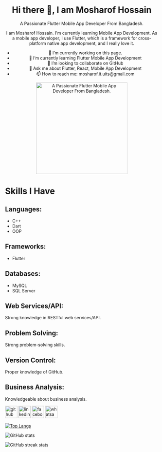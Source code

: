 <div style="display: flex; align-items: center; justify-content: center; flex-wrap: wrap;">
  <!-- First child: Text content -->
  <div style="flex: 1; text-align: center;">
    <h1>Hi there 👋, I am Mosharof Hossain</h1>
    <p>A Passionate Flutter Mobile App Developer From Bangladesh.</p>
    <p>
      I am Mosharof Hossain. I'm currently learning Mobile App Development. As a mobile app developer, I use Flutter, which is a framework for cross-platform native app development, and I really love it.
    </p>
    <ul>
      <li>🔭 I’m currently working on this page.</li>
      <li>🌱 I’m currently learning Flutter Mobile App Development</li>
      <li>👯 I’m looking to collaborate on GitHub</li>
      <li>💬 Ask me about Flutter, React, Mobile App Development</li>
      <li>📫 How to reach me: mosharof.it.uits@gmail.com</li>
    </ul>
  </div>

  <!-- Second child: Image -->
  <div style="flex: 1; text-align: center;">
    <img src="https://uploads.sitepoint.com/wp-content/uploads/2021/12/1638961025section2-GIF.png" alt="A Passionate Flutter Mobile App Developer From Bangladesh." width="300">
  </div>
</div>


# Skills I Have

## Languages:
- C++
- Dart
- OOP

## Frameworks:
- Flutter

## Databases:
- MySQL
- SQL Server

## Web Services/API:
Strong knowledge in RESTful web services/API.

## Problem Solving:
Strong problem-solving skills.

## Version Control:
Proper knowledge of GitHub.

## Business Analysis:
Knowledgeable about business analysis.


[<img src='https://cdn.jsdelivr.net/npm/simple-icons@3.0.1/icons/github.svg' alt='github' height='40'>](https://github.com/MosharofHossain1998)  [<img src='https://cdn.jsdelivr.net/npm/simple-icons@3.0.1/icons/linkedin.svg' alt='linkedin' height='40'>](https://www.linkedin.com/in/https://www.linkedin.com/in/mosharof-hossain-3ba757220//)  [<img src='https://cdn.jsdelivr.net/npm/simple-icons@3.0.1/icons/facebook.svg' alt='facebook' height='40'>](https://www.facebook.com/https://www.facebook.com/profile.php?id=100009283811598)  [<img src='https://cdn.jsdelivr.net/npm/simple-icons@3.0.1/icons/whatsapp.svg' alt='whatsapp' height='40'>](https://web.whatsapp.com/)  

[![Top Langs](https://github-readme-stats.vercel.app/api/top-langs/?username=MosharofHossain1998)](https://github.com/anuraghazra/github-readme-stats)

![GitHub stats](https://github-readme-stats.vercel.app/api?username=MosharofHossain1998&show_icons=true)  

![GitHub streak stats](https://streak-stats.demolab.com/?user=MosharofHossain1998)  

